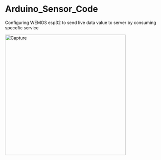 # Arduino_Sensor_Code
Configuring WEMOS esp32 to send live data value to server by consuming specefic service


<img width="394" alt="Capture" src="https://user-images.githubusercontent.com/17585880/65368834-f26f3180-dc3d-11e9-8999-719247d6043e.PNG">

